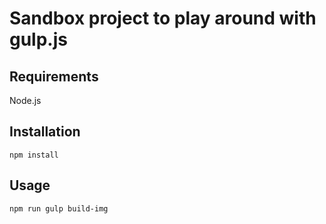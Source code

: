 # Sandbox project to play around with gulp.js

## Requirements
Node.js

## Installation
`npm install`

## Usage
`npm run gulp build-img`

